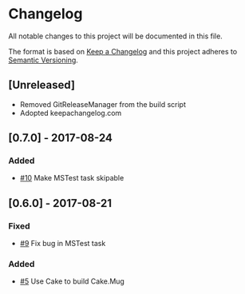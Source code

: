 # Changelog

All notable changes to this project will be documented in this file.

The format is based on [Keep a Changelog](http://keepachangelog.com/en/1.0.0/) and this project adheres to [Semantic Versioning](http://semver.org/spec/v2.0.0.html).

## [Unreleased]

- Removed GitReleaseManager from the build script
- Adopted keepachangelog.com

## [0.7.0] - 2017-08-24

### Added

- [#10](https://github.com/fwinkelbauer/Cake.Mug/issues/10) Make MSTest task skipable

## [0.6.0] - 2017-08-21

### Fixed

- [#9](https://github.com/fwinkelbauer/Cake.Mug/issues/9) Fix bug in MSTest task

### Added

- [#5](https://github.com/fwinkelbauer/Cake.Mug/issues/5) Use Cake to build Cake.Mug
